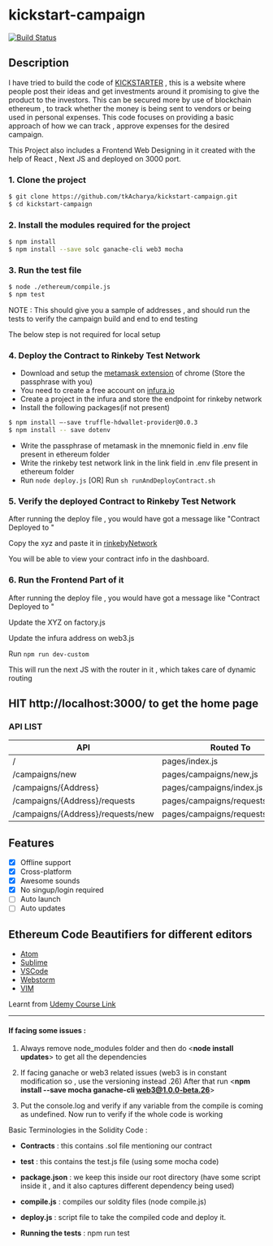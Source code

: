 # kickstart-campaign
[![Build Status](https://travis-ci.org/sindresorhus/pageres.svg?branch=master)](https://travis-ci.org/sindresorhus/pageres.svg?branch=master)

## Description 
I have tried to build the code of [KICKSTARTER](https://www.kickstarter.com/) , this is a website where people post their ideas and get investments around it promising to give the product to the investors. This can be secured more by use of blockchain ethereum , to track whether the money is being sent to vendors or being used in personal expenses. This code focuses on providing a basic approach of how we can track , approve expenses for the desired campaign.

This Project also includes a Frontend Web Designing in it created with the help of React , Next JS and deployed on 3000 port.


### 1. Clone the project 

```sh
$ git clone https://github.com/tkAcharya/kickstart-campaign.git
$ cd kickstart-campaign
```

### 2. Install the modules required for the project 

```sh
$ npm install
$ npm install --save solc ganache-cli web3 mocha
```
 

### 3. Run the test file 

```sh
$ node ./ethereum/compile.js
$ npm test
```

NOTE : This should give you a sample of addresses , and should run the  tests to verify the campaign build and end to end testing

The below step is not required for local setup

### 4. Deploy the Contract to Rinkeby Test Network
 - Download and setup the [metamask extension](https://chrome.google.com/webstore/detail/metamask/nkbihfbeogaeaoehlefnkodbefgpgknn?hl=en) of chrome (Store the passphrase with you)
 - You need to create a free account on [infura.io](http://infura.io/)
 - Create a project in the infura and store the endpoint for rinkeby network
 - Install the following packages(if not present)
  
```sh
$ npm install –-save truffle-hdwallet-provider@0.0.3
$ npm install -- save dotenv
```
 - Write the passphrase of metamask in the mnemonic field in .env file present in ethereum folder
 - Write the rinkeby test network link in the link field in .env file present in ethereum folder
 - Run ```node deploy.js``` [OR] Run ```sh runAndDeployContract.sh```
 
 ### 5. Verify the deployed Contract to Rinkeby Test Network
 
 After running the deploy file , you would have got a message like "Contract Deployed to <XYZ>"
 
 Copy the xyz and paste it in [rinkebyNetwork](https://rinkeby.etherscan.io/)
 
 You will be able to view your contract info in the dashboard.
 
 ### 6. Run the Frontend Part of it 
 After running the deploy file , you would have got a message like "Contract Deployed to <XYZ>"
 
 Update the XYZ on factory.js 
 
 Update the infura address on web3.js
 
 Run ```npm run dev-custom```
 
 This will run the next JS with the router in it , which takes care of dynamic routing
 
 ## HIT http://localhost:3000/ to get the home page 
 
 ### API LIST
 
 | API   | Routed To 
| ------------- | -------------
| /  | pages/index.js  |
| /campaigns/new  | pages/campaigns/new,js  |
| /campaigns/{Address}   | pages/campaigns/index.js | 
| /campaigns/{Address}/requests   | pages/campaigns/requests/index.js | 
| /campaigns/{Address}/requests/new   | pages/campaigns/requests/new | 

## Features

- [x] Offline support
- [x] Cross-platform
- [x] Awesome sounds
- [x] No singup/login required
- [ ] Auto launch
- [ ] Auto updates

## Ethereum Code Beautifiers for different editors
- [Atom]( https://atom.io/packages/language-ethereum)
- [Sublime]( https://packagecontrol.io/packages/Ethereum)
- [VSCode]( https://github.com/juanfranblanco/vscode-solidity)
- [Webstorm]( https://plugins.jetbrains.com/plugin/9475-intellij-solidity)
- [VIM]( https://github.com/tomlion/vim-solidity)

Learnt from [Udemy Course Link]( https://www.udemy.com/course/ethereum-and-solidity-the-complete-developers-guide/)

----------------------------------------------------------------------------------------------------------------------------------------------------------------------------

#### If facing some issues : 

1. Always remove node_modules folder and then do <**node install updates**> to get all the dependencies

2. If facing ganache or web3 related issues (web3 is in constant modification so , use the versioning instead .26)
After that run <**npm install --save mocha ganache-cli web3@1.0.0-beta.26**>

3. Put the console.log and verify if any variable from the compile is coming as undefined.
Now run <npm run test> to verify if the whole code is working


 Basic Terminologies in the Solidity Code : 
 - **Contracts** : this contains .sol file mentioning our contract
 
 - **test** : this contains the test.js file (using some mocha code)
 
 - **package.json** : we keep this inside our root directory (have some script inside it , and it also captures different dependency being used)
 
 - **compile.js** : compiles our soldity files (node compile.js)
 
 - **deploy.js** : script file to take the compiled code and deploy it.
 
 - **Running the tests** : npm run test
